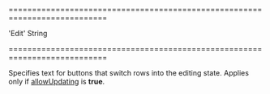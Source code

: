 ===========================================================================
<!--default-->'Edit'<!--/default-->
<!--type-->String<!--/type-->
===========================================================================

<!--shortDescription-->
Specifies text for buttons that switch rows into the editing state. Applies only if [allowUpdating]({basewidgetpath}/Configuration/editing/#allowUpdating) is **true**.
<!--/shortDescription-->

<!--fullDescription-->

<!--/fullDescription-->